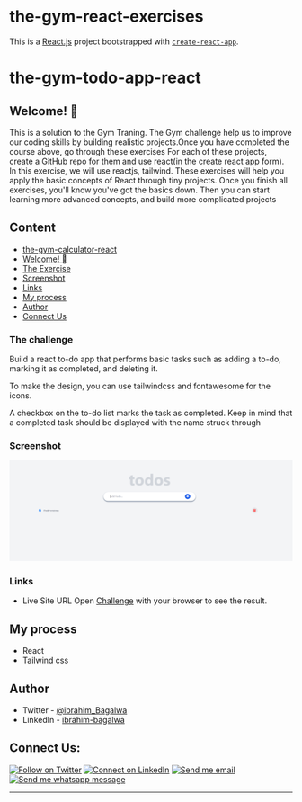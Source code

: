 # the-gym-react-exercises

This is a [React.js](https://reactjs.org/) project bootstrapped with [`create-react-app`]().

# the-gym-todo-app-react

## Welcome! 👋

This is a solution to the Gym Traning. The Gym challenge help us to improve our coding skills by building realistic projects.Once you have completed the course above, go through these exercises
For each of these projects, create a GitHub repo for them and use react(in the create react app form).
In this exercise, we will use reactjs, tailwind.
These exercises will help you apply the basic concepts of React through tiny projects. Once you finish all exercises, you'll know you've got the basics down. Then you can start learning more advanced concepts, and build more complicated projects

## Content

- [the-gym-calculator-react](#the-gym-calculator-react)
- [Welcome! 👋](#welcome)
- [The Exercise](#the-challenge)
- [Screenshot](#screenshot)
- [Links](#links)
- [My process](#my-process)
- [Author](#author)
- [Connect Us](#connect-us)

### The challenge

Build a react to-do app that performs basic tasks such as adding a to-do, marking it as completed, and deleting it.

To make the design, you can use tailwindcss and fontawesome for the icons.

A checkbox on the to-do list marks the task as completed. Keep in mind that a completed task should be displayed with the name struck through

### Screenshot

![the-gym-calculator - desktop-page](./src/assets/todo.PNG)

### Links

- Live Site URL Open [Challenge](https://scintillating-gelato-2554b1.netlify.app/) with your browser to see the result.

## My process

- React
- Tailwind css

## Author

- Twitter - [@ibrahim_Bagalwa](https://twitter.com/ibrahim_Bagalwa)
- LinkedIn - [ibrahim-bagalwa](https://www.linkedin.com/in/IbrahimBagalwa)

## Connect Us:

<p align="left">

[![Follow on Twitter](https://img.shields.io/badge/--twitter?label=Twitter&logo=Twitter&style=social)](https://twitter.com/ibrahim_Bagalwa) [![Connect on LinkedIn](https://img.shields.io/badge/--linkedin?label=LinkedIn&logo=LinkedIn&style=social)](https://www.linkedin.com/in/IbrahimBagalwa) [![Send me email](https://img.shields.io/badge/--gmail?label=Gmail&logo=Gmail&style=social)](mailto:bagmurhulaibrahim@gmail.com) [![Send me whatsapp message ](https://img.shields.io/badge/--whatsapp?label=Whatsapp&logo=Whatsapp&style=social)](+243971004914)

---

</p>
